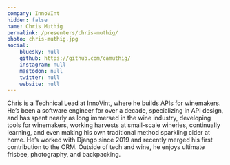```yaml
---
company: InnoVInt
hidden: false
name: Chris Muthig
permalink: /presenters/chris-muthig/
photo: chris-muthig.jpg
social:
    bluesky: null
    github: https://github.com/camuthig/
    instagram: null
    mastodon: null
    twitter: null
    website: null
---
```


Chris is a Technical Lead at InnoVint, where he builds APIs for winemakers. He’s been a software engineer for over a decade, specializing in API design, and has spent nearly as long immersed in the wine industry, developing tools for winemakers, working harvests at small-scale wineries, continually learning, and even making his own traditional method sparkling cider at home. He’s worked with Django since 2019 and recently merged his first contribution to the ORM. Outside of tech and wine, he enjoys ultimate frisbee, photography, and backpacking.